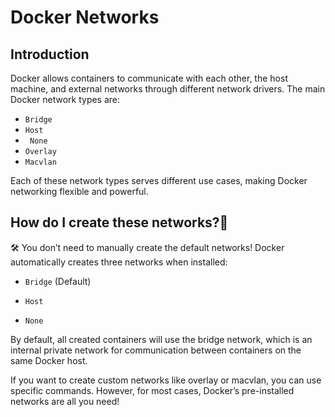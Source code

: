 # Docker Networks

## Introduction

Docker allows containers to communicate with each other, the host machine, and external networks through different network drivers. The main Docker network types are:

- `Bridge`
- `Host`
- ` None`
- `Overlay`
- `Macvlan`

Each of these network types serves different use cases, making Docker networking flexible and powerful.

## How do I create these networks?🤔 
🛠️ You don’t need to manually create the default networks! Docker automatically creates three networks when installed:

- `Bridge` (Default)

- `Host`

- `None`

By default, all created containers will use the bridge network, which is an internal private network for communication between containers on the same Docker host.

If you want to create custom networks like overlay or macvlan, you can use specific commands. However, for most cases, Docker’s pre-installed networks are all you need!
